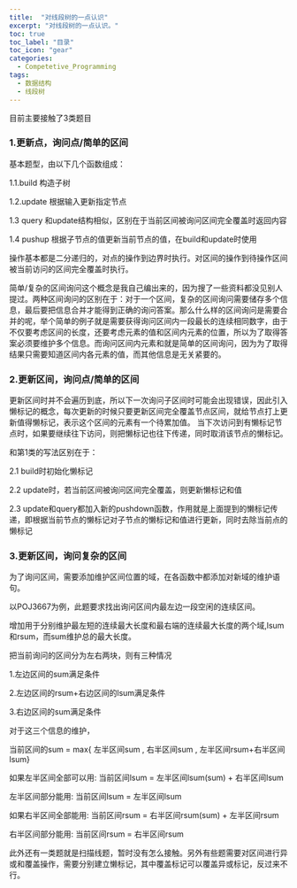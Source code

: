 ```yaml
---
title:  "对线段树的一点认识"
excerpt: "对线段树的一点认识。"
toc: true
toc_label: "目录"
toc_icon: "gear"
categories:
  - Competetive_Programming
tags:
  - 数据结构
  - 线段树
---
```


目前主要接触了3类题目

### 1.更新点，询问点/简单的区间

基本题型，由以下几个函数组成：

1.1.build
构造子树

1.2.update
根据输入更新指定节点

1.3 query
和update结构相似，区别在于当前区间被询问区间完全覆盖时返回内容

1.4 pushup
根据子节点的值更新当前节点的值，在build和update时使用

操作基本都是二分递归的，对点的操作到边界时执行。对区间的操作到待操作区间被当前访问的区间完全覆盖时执行。

简单/复杂的区间询问这个概念是我自己编出来的，因为搜了一些资料都没见别人提过。两种区间询问的区别在于：对于一个区间，复杂的区间询问需要储存多个信息，最后要把信息合并才能得到正确的询问答案。那么什么样的区间询问是需要合并的呢，举个简单的例子就是需要获得询问区间内一段最长的连续相同数字，由于不仅要考虑区间的长度，还要考虑元素的值和区间内元素的位置，所以为了取得答案必须要维护多个信息。而询问区间内元素和就是简单的区间询问，因为为了取得结果只需要知道区间内各元素的值，而其他信息是无关紧要的。

### 2.更新区间，询问点/简单的区间
更新区间时并不会遍历到底，所以下一次询问子区间时可能会出现错误，因此引入懒标记的概念，每次更新的时候只要更新区间完全覆盖节点区间，就给节点打上更新值得懒标记，表示这个区间的元素有一个待累加值。
当下次访问到有懒标记节点时，如果要继续往下访问，则把懒标记也往下传递，同时取消该节点的懒标记。

和第1类的写法区别在于：

2.1
build时初始化懒标记

2.2
update时，若当前区间被询问区间完全覆盖，则更新懒标记和值

2.3
update和query都加入新的pushdown函数，作用就是上面提到的懒标记传递，即根据当前节点的懒标记对子节点的懒标记和值进行更新，同时去除当前点的懒标记

### 3.更新区间，询问复杂的区间

为了询问区间，需要添加维护区间位置的域，在各函数中都添加对新域的维护语句。

以POJ3667为例，此题要求找出询问区间内最左边一段空闲的连续区间。

增加用于分别维护最左短的连续最大长度和最右端的连续最大长度的两个域,lsum和rsum，而sum维护总的最大长度。

把当前询问的区间分为左右两块，则有三种情况

1.左边区间的sum满足条件

2.左边区间的rsum+右边区间的lsum满足条件

3.右边区间的sum满足条件

对于这三个信息的维护，

当前区间的sum = max{ 左半区间sum , 右半区间sum , 左半区间rsum+右半区间lsum} 

如果左半区间全部可以用: 当前区间lsum = 左半区间lsum(sum) + 右半区间lsum 

左半区间部分能用: 当前区间lsum = 左半区间lsum

如果右半区间全部能用: 当前区间rsum = 右半区间rsum(sum) + 左半区间rsum

右半区间部分能用: 当前区间rsum = 右半区间rsum

此外还有一类题就是扫描线题，暂时没有怎么接触。另外有些题需要对区间进行异或和覆盖操作，需要分别建立懒标记，其中覆盖标记可以覆盖异或标记，反过来不行。
